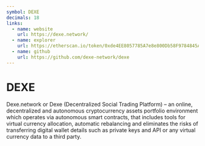 ```yaml
---
symbol: DEXE
decimals: 18
links:
  - name: website
    url: https://dexe.network/
  - name: explorer
    url: https://etherscan.io/token/0xde4EE8057785A7e8e800Db58F9784845A5C2Cbd6
  - name: github
    url: https://github.com/dexe-network/dexe
---
```


# DEXE

Dexe.network or Dexe (Decentralized Social Trading Platform) – an online, decentralized and autonomous cryptocurrency assets portfolio environment which operates via autonomous smart contracts, that includes tools for virtual currency allocation, automatic rebalancing and eliminates the risks of transferring digital wallet details such as private keys and API or any virtual currency data to a third party.
